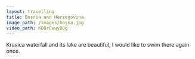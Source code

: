 ```yaml
---
layout: travelling
title: Bosnia and Herzegovina
image_path: /images/bosna.jpg
video_path: KO0rEwwyB0g
---
```


Kravica waterfall and its lake are beautiful, I would like to swim there again once.
